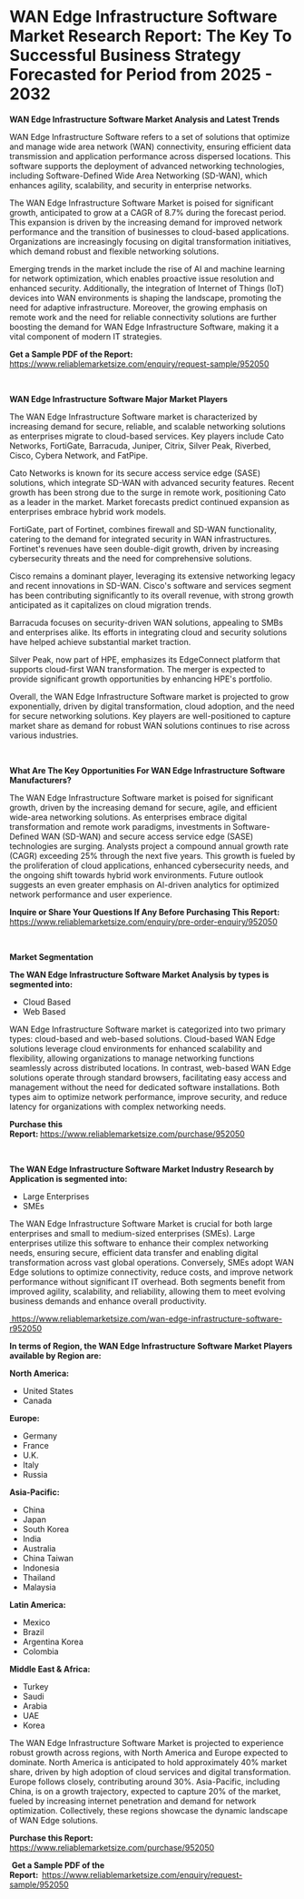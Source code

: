 <p><h1>WAN Edge Infrastructure Software Market Research Report: The Key To Successful Business Strategy Forecasted for Period from 2025 - 2032</h1></p><p><strong>WAN Edge Infrastructure Software Market Analysis and Latest Trends</strong></p>
<p><p>WAN Edge Infrastructure Software refers to a set of solutions that optimize and manage wide area network (WAN) connectivity, ensuring efficient data transmission and application performance across dispersed locations. This software supports the deployment of advanced networking technologies, including Software-Defined Wide Area Networking (SD-WAN), which enhances agility, scalability, and security in enterprise networks.</p><p>The WAN Edge Infrastructure Software Market is poised for significant growth, anticipated to grow at a CAGR of 8.7% during the forecast period. This expansion is driven by the increasing demand for improved network performance and the transition of businesses to cloud-based applications. Organizations are increasingly focusing on digital transformation initiatives, which demand robust and flexible networking solutions.</p><p>Emerging trends in the market include the rise of AI and machine learning for network optimization, which enables proactive issue resolution and enhanced security. Additionally, the integration of Internet of Things (IoT) devices into WAN environments is shaping the landscape, promoting the need for adaptive infrastructure. Moreover, the growing emphasis on remote work and the need for reliable connectivity solutions are further boosting the demand for WAN Edge Infrastructure Software, making it a vital component of modern IT strategies.</p></p>
<p><strong>Get a Sample PDF of the Report:&nbsp;</strong> <a href="https://www.reliablemarketsize.com/enquiry/request-sample/952050?utm_campaign=3518&utm_medium=2&utm_source=Github&utm_content=ia&utm_term=17042025&utm_id=wan-edge-infrastructure-software">https://www.reliablemarketsize.com/enquiry/request-sample/952050</a></p>
<p>&nbsp;</p>
<p><strong>WAN Edge Infrastructure Software Major Market Players</strong></p>
<p><p>The WAN Edge Infrastructure Software market is characterized by increasing demand for secure, reliable, and scalable networking solutions as enterprises migrate to cloud-based services. Key players include Cato Networks, FortiGate, Barracuda, Juniper, Citrix, Silver Peak, Riverbed, Cisco, Cybera Network, and FatPipe.</p><p>Cato Networks is known for its secure access service edge (SASE) solutions, which integrate SD-WAN with advanced security features. Recent growth has been strong due to the surge in remote work, positioning Cato as a leader in the market. Market forecasts predict continued expansion as enterprises embrace hybrid work models.</p><p>FortiGate, part of Fortinet, combines firewall and SD-WAN functionality, catering to the demand for integrated security in WAN infrastructures. Fortinet's revenues have seen double-digit growth, driven by increasing cybersecurity threats and the need for comprehensive solutions.</p><p>Cisco remains a dominant player, leveraging its extensive networking legacy and recent innovations in SD-WAN. Cisco's software and services segment has been contributing significantly to its overall revenue, with strong growth anticipated as it capitalizes on cloud migration trends.</p><p>Barracuda focuses on security-driven WAN solutions, appealing to SMBs and enterprises alike. Its efforts in integrating cloud and security solutions have helped achieve substantial market traction.</p><p>Silver Peak, now part of HPE, emphasizes its EdgeConnect platform that supports cloud-first WAN transformation. The merger is expected to provide significant growth opportunities by enhancing HPE's portfolio.</p><p>Overall, the WAN Edge Infrastructure Software market is projected to grow exponentially, driven by digital transformation, cloud adoption, and the need for secure networking solutions. Key players are well-positioned to capture market share as demand for robust WAN solutions continues to rise across various industries.</p></p>
<p>&nbsp;</p>
<p><strong>What Are The Key Opportunities For WAN Edge Infrastructure Software Manufacturers?</strong></p>
<p><p>The WAN Edge Infrastructure Software market is poised for significant growth, driven by the increasing demand for secure, agile, and efficient wide-area networking solutions. As enterprises embrace digital transformation and remote work paradigms, investments in Software-Defined WAN (SD-WAN) and secure access service edge (SASE) technologies are surging. Analysts project a compound annual growth rate (CAGR) exceeding 25% through the next five years. This growth is fueled by the proliferation of cloud applications, enhanced cybersecurity needs, and the ongoing shift towards hybrid work environments. Future outlook suggests an even greater emphasis on AI-driven analytics for optimized network performance and user experience.</p></p>
<p><strong>Inquire or Share Your Questions If Any Before Purchasing This Report:</strong> <a href="https://www.reliablemarketsize.com/enquiry/pre-order-enquiry/952050?utm_campaign=3518&utm_medium=2&utm_source=Github&utm_content=ia&utm_term=17042025&utm_id=wan-edge-infrastructure-software">https://www.reliablemarketsize.com/enquiry/pre-order-enquiry/952050</a></p>
<p>&nbsp;</p>
<p><strong>Market Segmentation</strong></p>
<p><strong>The WAN Edge Infrastructure Software Market Analysis by types is segmented into:</strong></p>
<p><ul><li>Cloud Based</li><li>Web Based</li></ul></p>
<p><p>WAN Edge Infrastructure Software market is categorized into two primary types: cloud-based and web-based solutions. Cloud-based WAN Edge solutions leverage cloud environments for enhanced scalability and flexibility, allowing organizations to manage networking functions seamlessly across distributed locations. In contrast, web-based WAN Edge solutions operate through standard browsers, facilitating easy access and management without the need for dedicated software installations. Both types aim to optimize network performance, improve security, and reduce latency for organizations with complex networking needs.</p></p>
<p><strong>Purchase this Report:&nbsp;</strong><a href="https://www.reliablemarketsize.com/purchase/952050?utm_campaign=3518&utm_medium=2&utm_source=Github&utm_content=ia&utm_term=17042025&utm_id=wan-edge-infrastructure-software">https://www.reliablemarketsize.com/purchase/952050</a></p>
<p>&nbsp;</p>
<p><strong>The WAN Edge Infrastructure Software Market Industry Research by Application is segmented into:</strong></p>
<p><ul><li>Large Enterprises</li><li>SMEs</li></ul></p>
<p><p>The WAN Edge Infrastructure Software Market is crucial for both large enterprises and small to medium-sized enterprises (SMEs). Large enterprises utilize this software to enhance their complex networking needs, ensuring secure, efficient data transfer and enabling digital transformation across vast global operations. Conversely, SMEs adopt WAN Edge solutions to optimize connectivity, reduce costs, and improve network performance without significant IT overhead. Both segments benefit from improved agility, scalability, and reliability, allowing them to meet evolving business demands and enhance overall productivity.</p></p>
<p><a href="https://www.reliablemarketsize.com/wan-edge-infrastructure-software-r952050?utm_campaign=3518&utm_medium=2&utm_source=Github&utm_content=ia&utm_term=17042025&utm_id=wan-edge-infrastructure-software">&nbsp;https://www.reliablemarketsize.com/wan-edge-infrastructure-software-r952050</a></p>
<p><strong>In terms of Region, the WAN Edge Infrastructure Software Market Players available by Region are:</strong></p>
<p>
    <p> <strong> North America: </strong>
        <ul>
            <li>United States</li>
            <li>Canada</li>
        </ul>
        </p> 
    <p> <strong> Europe: </strong>
        <ul>
            <li>Germany</li>
            <li>France</li>
            <li>U.K.</li>
            <li>Italy</li>
            <li>Russia</li>
        </ul>
        </p> 
    <p> <strong> Asia-Pacific: </strong>
        <ul>
            <li>China</li>
            <li>Japan</li>
            <li>South Korea</li>
            <li>India</li>
            <li>Australia</li>
            <li>China Taiwan</li>
            <li>Indonesia</li>
            <li>Thailand</li>
            <li>Malaysia</li>
        </ul>
        </p> 
    <p> <strong> Latin America: </strong>
        <ul>
            <li>Mexico</li>
            <li>Brazil</li>
            <li>Argentina Korea</li>
            <li>Colombia</li>
        </ul>
        </p> 
    <p> <strong> Middle East & Africa: </strong>
        <ul>
            <li>Turkey</li>
            <li>Saudi</li>
            <li>Arabia</li>
            <li>UAE</li>
            <li>Korea</li>
        </ul>
    </p>
    </p>
<p><p>The WAN Edge Infrastructure Software Market is projected to experience robust growth across regions, with North America and Europe expected to dominate. North America is anticipated to hold approximately 40% market share, driven by high adoption of cloud services and digital transformation. Europe follows closely, contributing around 30%. Asia-Pacific, including China, is on a growth trajectory, expected to capture 20% of the market, fueled by increasing internet penetration and demand for network optimization. Collectively, these regions showcase the dynamic landscape of WAN Edge solutions.</p></p>
<p><strong>Purchase this Report: </strong><a href="https://www.reliablemarketsize.com/purchase/952050?utm_campaign=3518&utm_medium=2&utm_source=Github&utm_content=ia&utm_term=17042025&utm_id=wan-edge-infrastructure-software">https://www.reliablemarketsize.com/purchase/952050</a></p>
<p>&nbsp;<strong>Get a Sample PDF of the Report:&nbsp;&nbsp;</strong><a href="https://www.reliablemarketsize.com/enquiry/request-sample/952050?utm_campaign=3518&utm_medium=2&utm_source=Github&utm_content=ia&utm_term=17042025&utm_id=wan-edge-infrastructure-software">https://www.reliablemarketsize.com/enquiry/request-sample/952050</a></p>
<p><strong></strong></p>
<p><p></p><p></p><p></p></p>